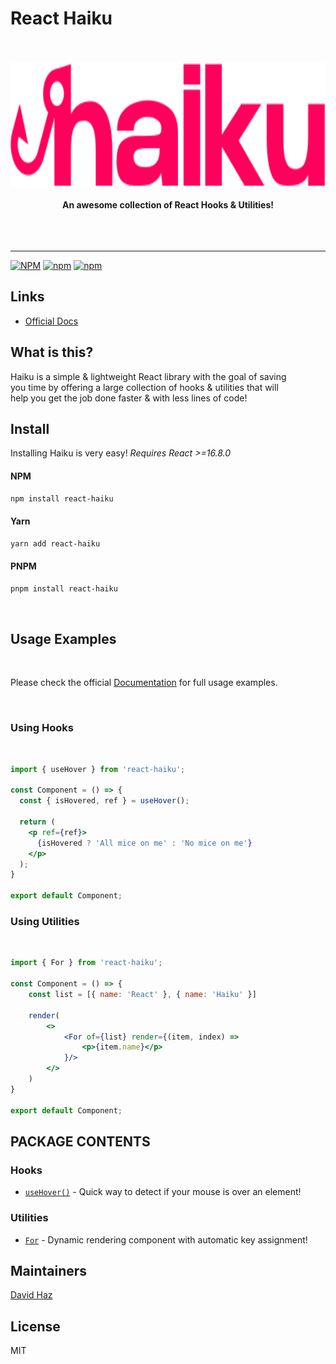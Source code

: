 # React Haiku

<div align="center">
	<br>
	<br>
	<img src="./haiku.svg" alt="react-haiku" height="200">
	<br>
	<br>
	<b>An awesome collection of React Hooks & Utilities!</b>
	<br>
	<br>
	<br>
	<br>
	<hr>
</div>

[![NPM](https://img.shields.io/npm/l/react-haiku)](https://github.com/DavidHDev/react-haiku/blob/main/LICENSE.md)
[![npm](https://img.shields.io/npm/v/react-haiku)](https://www.npmjs.com/package/react-haiku)
[![npm](https://img.shields.io/npm/dm/react-haiku)](https://www.npmjs.com/package/react-haiku)

## Links

- [Official Docs](https://reacthaiku.online/)

## What is this?

Haiku is a simple & lightweight React library with the goal of saving<br>
you time by offering a large collection of hooks & utilities that will<br>
help you get the job done faster & with less lines of code!

## Install

Installing Haiku is very easy!
*Requires React >=16.8.0*
<br>

#### NPM
```sh
npm install react-haiku
```

#### Yarn
```sh
yarn add react-haiku
```
#### PNPM
```sh
pnpm install react-haiku
```
<br>

## Usage Examples
<br>

Please check the official [Documentation](https://reacthaiku.online/) for full usage examples.

<br>

### Using Hooks
<br>

```jsx
import { useHover } from 'react-haiku';

const Component = () => {
  const { isHovered, ref } = useHover();

  return (
    <p ref={ref}>
      {isHovered ? 'All mice on me' : 'No mice on me'}
    </p>
  );
}

export default Component;
```

### Using Utilities
<br>

```jsx
import { For } from 'react-haiku';

const Component = () => {
    const list = [{ name: 'React' }, { name: 'Haiku' }]

    render(
        <>
        	<For of={list} render={(item, index) =>
		        <p>{item.name}</p>
	        }/>
        </>
    )
}

export default Component;
```

## PACKAGE CONTENTS

### Hooks

- [`useHover()`](https://reacthaiku.online/docs/hooks/useHover) - Quick way to detect if your mouse is over an element!

### Utilities

- [`For`](https://reacthaiku.online/docs/utilities/for) - Dynamic rendering component with automatic key assignment!

## Maintainers

[David Haz](https://github.com/DavidHDev)

## License

MIT